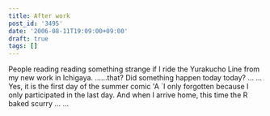 ```yaml
---
title: After work
post_id: '3495'
date: '2006-08-11T19:09:00+09:00'
draft: true
tags: []
---
```


People reading reading something strange if I ride the Yurakucho Line from my new work in Ichigaya. ……that? Did something happen today today? ... ... Yes, it is the first day of the summer comic 'A `I only forgotten because I only participated in the last day. And when I arrive home, this time the R baked scurry ... ...
